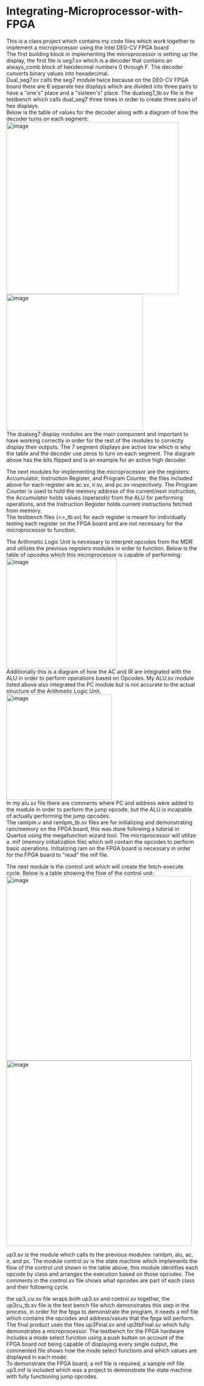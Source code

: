 # Integrating-Microprocessor-with-FPGA
This is a class project which contains my code files which work together to implement a microprocessor using the Intel DE0-CV FPGA board  
The first building block in implementing the microprocessor is setting up the display, the first file is seg7.sv which is a decoder that contains an always_comb block of hexidecimal numbers 0 through F. The decoder converts binary values into hexadecimal.    
Dual_seg7.sv calls the seg7 module twice because on the DE0-CV FPGA board there are 6 separate hex displays which are divided into three pairs to have a "one's" place and a "sixteen's" place. The dualseg7_tb.sv file is the testbench which calls dual_seg7 three times in order to create three pairs of hex displays.  
Below is the table of values for the decoder along with a diagram of how the decoder turns on each segment:  
<img width="452" alt="image" src="https://user-images.githubusercontent.com/72291395/226743240-0a694c8b-6d79-4fce-bfae-cabe34ee971b.png">
<img width="359" alt="image" src="https://user-images.githubusercontent.com/72291395/226744507-ae9b4040-27a3-4517-b4f2-aa0efd588246.png">  
The dualseg7 display modules are the main component and important to have working correctly in order for the rest of the modules to correctly display their outputs. The 7 segment displays are active low which is why the table and the decoder use zeros to turn on each segment. The diagram above has the bits flipped and is an example for an active high decoder.  
  
The next modules for implementing the microprocessor are the registers: Accumulator, Instruction Register, and Program Counter, the files included above for each register are ac.sv, ir.sv, and pc.sv respectively. The Program Counter is used to hold the memory address of the current/next instruction, the Accumulator holds values (operands) from the ALU for performing operations, and the Instruction Register holds current instructions fetched from memory.  
The testbench files (<>_tb.sv) for each register is meant for individually testing each register on the FPGA board and are not necessary for the microprocessor to function.  
  
The Arithmetic Logic Unit is necessary to interpret opcodes from the MDR and utilizes the previous registers modules in order to function. Below is the table of opcodes which this microprocessor is capable of performing:  
<img width="290" alt="image" src="https://user-images.githubusercontent.com/72291395/226756791-bacd09f1-f8f3-43f5-8e02-3dedfdb04d5a.png">  
Additionally this is a diagram of how the AC and IR are integrated with the ALU in order to perform operations based on Opcodes. My ALU.sv module listed above also integrated the PC module but is not accurate to the actual structure of the Arithmetic Logic Unit.  
<img width="277" alt="image" src="https://user-images.githubusercontent.com/72291395/226757159-542f4c81-8154-49e6-98ed-1d69ef754354.png">  
In my alu.sv file there are comments where PC and address were added to the module in order to perform the jump opcode, but the ALU is incapable of actually performing the jump opcodes.  
The ramlpm.v and ramlpm_tb.sv files are for initializing and demonstrating ram/memory on the FPGA board, this was done following a tutorial in Quartus using the megafunction wizard tool. The microprocessor will utilize a .mif (memory initialization file) which will contain the opcodes to perform basic operations. Initializing ram on the FPGA board is necessary in order for the FPGA board to "read" the mif file.  
  
The next module is the control unit which will create the fetch-execute cycle. Below is a table showing the flow of the control unit:    
<img width="484" alt="image" src="https://user-images.githubusercontent.com/72291395/226760921-955ed913-5a28-4f77-be16-251c18cd72c4.png">  
<img width="487" alt="image" src="https://user-images.githubusercontent.com/72291395/226761031-8605edfe-a52d-4220-b9f3-368e8b23dff5.png">  

up3.sv is the module which calls to the previous modules: ramlpm, alu, ac, ir, and pc. The module control.sv is the state machine which implements the flow of the control unit shown in the table above, this module identifies each opcode by class and arranges the execution based on those opcodes. The comments in the control.sv file shows what opcodes are part of each class and their following cycle. 

the up3_cu.sv file wraps both up3.sv and control.sv together, the up3cu_tb.sv file is the test bench file which demonstrates this step in the process, in order for the fpga to demonstrate the program, it needs a mif file which contains the opcodes and address/values that the fpga will perform.  
The final product uses the files up3Final.sv and up3tbFinal.sv which fully demonstrates a microprocessor. The testbench for the FPGA hardware includes a mode select function using a push button on account of the FPGA board not being capable of displaying every single output, the commented file shows how the mode select functions and which values are displayed in each mode.  
To demonstrate the FPGA board, a mif file is required, a sample mif file up3.mif is included which was a project to demonstrate the state machine with fully functioning jump opcodes.
